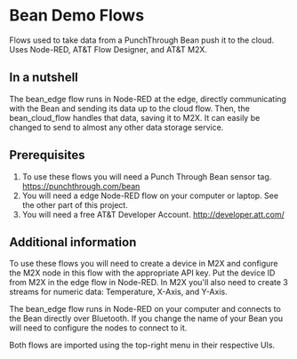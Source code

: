 # Bean Demo Flows
Flows used to take data from a PunchThrough Bean push it to the cloud.  Uses Node-RED, AT&amp;T Flow Designer, and AT&amp;T M2X.

In a nutshell
-----------------
The bean_edge flow runs in Node-RED at the edge, directly communicating with the Bean and sending its data up to the cloud flow.  Then, the bean_cloud_flow handles that data, saving it to M2X.  It can easily be changed to send to almost any other data storage service.

Prerequisites
-------------
1. To use these flows you will need a Punch Through Bean sensor tag.  https://punchthrough.com/bean
2. You will need a edge Node-RED flow on your computer or laptop.  See the other part of this project.
3. You will need a free AT&T Developer Account.  http://developer.att.com/

Additional information
----------------------
To use these flows you will need to create a device in M2X and configure the M2X node in this flow with the appropriate API key.  Put the device ID from M2X in the edge flow in Node-RED.  In M2X you'll also need to create 3 streams for numeric data: Temperature, X-Axis, and Y-Axis.

The bean_edge flow runs in Node-RED on your computer and connects to the Bean directly over Bluetooth.  If you change the name of your Bean you will need to configure the nodes to connect to it.

Both flows are imported using the top-right menu in their respective UIs.
